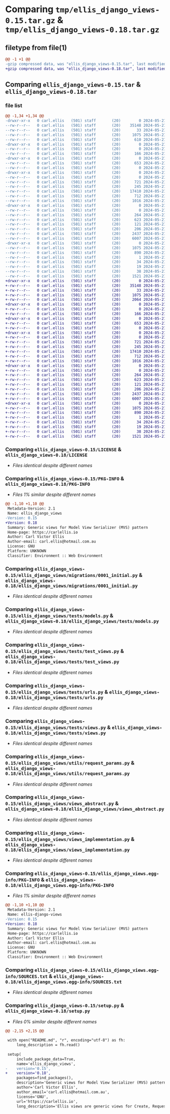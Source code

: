 # Comparing `tmp/ellis_django_views-0.15.tar.gz` & `tmp/ellis_django_views-0.18.tar.gz`

## filetype from file(1)

```diff
@@ -1 +1 @@
-gzip compressed data, was "ellis_django_views-0.15.tar", last modified: Tue May 21 10:58:10 2024, max compression
+gzip compressed data, was "ellis_django_views-0.18.tar", last modified: Tue May 21 11:26:04 2024, max compression
```

## Comparing `ellis_django_views-0.15.tar` & `ellis_django_views-0.18.tar`

### file list

```diff
@@ -1,34 +1,34 @@
-drwxr-xr-x   0 carl.ellis   (501) staff       (20)        0 2024-05-21 10:58:10.643673 ellis_django_views-0.15/
--rw-r--r--   0 carl.ellis   (501) staff       (20)    35148 2024-05-21 07:03:41.000000 ellis_django_views-0.15/LICENSE
--rw-r--r--   0 carl.ellis   (501) staff       (20)       33 2024-05-21 06:59:28.000000 ellis_django_views-0.15/MANIFEST.in
--rw-r--r--   0 carl.ellis   (501) staff       (20)     1075 2024-05-21 10:58:10.643351 ellis_django_views-0.15/PKG-INFO
--rw-r--r--   0 carl.ellis   (501) staff       (20)      610 2024-05-21 06:55:57.000000 ellis_django_views-0.15/README.md
-drwxr-xr-x   0 carl.ellis   (501) staff       (20)        0 2024-05-21 10:58:10.574254 ellis_django_views-0.15/ellis_django_views/
--rw-r--r--   0 carl.ellis   (501) staff       (20)        0 2024-05-21 08:51:03.000000 ellis_django_views-0.15/ellis_django_views/__init__.py
--rw-r--r--   0 carl.ellis   (501) staff       (20)      166 2024-05-21 10:30:16.000000 ellis_django_views-0.15/ellis_django_views/apps.py
-drwxr-xr-x   0 carl.ellis   (501) staff       (20)        0 2024-05-21 10:58:10.593935 ellis_django_views-0.15/ellis_django_views/migrations/
--rw-r--r--   0 carl.ellis   (501) staff       (20)      653 2024-05-21 10:17:22.000000 ellis_django_views-0.15/ellis_django_views/migrations/0001_initial.py
--rw-r--r--   0 carl.ellis   (501) staff       (20)        0 2024-05-21 08:51:05.000000 ellis_django_views-0.15/ellis_django_views/migrations/__init__.py
-drwxr-xr-x   0 carl.ellis   (501) staff       (20)        0 2024-05-21 10:58:10.625062 ellis_django_views-0.15/ellis_django_views/tests/
--rw-r--r--   0 carl.ellis   (501) staff       (20)        0 2024-05-21 09:03:01.000000 ellis_django_views-0.15/ellis_django_views/tests/__init__.py
--rw-r--r--   0 carl.ellis   (501) staff       (20)      721 2024-05-21 10:47:11.000000 ellis_django_views-0.15/ellis_django_views/tests/models.py
--rw-r--r--   0 carl.ellis   (501) staff       (20)      245 2024-05-21 10:27:58.000000 ellis_django_views-0.15/ellis_django_views/tests/serializers.py
--rw-r--r--   0 carl.ellis   (501) staff       (20)    17410 2024-05-21 10:28:29.000000 ellis_django_views-0.15/ellis_django_views/tests/test_views.py
--rw-r--r--   0 carl.ellis   (501) staff       (20)      712 2024-05-21 10:01:17.000000 ellis_django_views-0.15/ellis_django_views/tests/urls.py
--rw-r--r--   0 carl.ellis   (501) staff       (20)     1016 2024-05-21 10:29:40.000000 ellis_django_views-0.15/ellis_django_views/tests/views.py
-drwxr-xr-x   0 carl.ellis   (501) staff       (20)        0 2024-05-21 10:58:10.642796 ellis_django_views-0.15/ellis_django_views/utils/
--rw-r--r--   0 carl.ellis   (501) staff       (20)        0 2024-05-21 08:51:03.000000 ellis_django_views-0.15/ellis_django_views/utils/__init__.py
--rw-r--r--   0 carl.ellis   (501) staff       (20)      264 2024-05-21 08:51:03.000000 ellis_django_views-0.15/ellis_django_views/utils/error_messages.py
--rw-r--r--   0 carl.ellis   (501) staff       (20)      623 2024-05-21 10:01:41.000000 ellis_django_views-0.15/ellis_django_views/utils/request_params.py
--rw-r--r--   0 carl.ellis   (501) staff       (20)      121 2024-05-21 08:51:03.000000 ellis_django_views-0.15/ellis_django_views/utils/url_names.py
--rw-r--r--   0 carl.ellis   (501) staff       (20)      206 2024-05-21 10:26:54.000000 ellis_django_views-0.15/ellis_django_views/utils/url_paths.py
--rw-r--r--   0 carl.ellis   (501) staff       (20)     2437 2024-05-21 10:01:54.000000 ellis_django_views-0.15/ellis_django_views/views_abstract.py
--rw-r--r--   0 carl.ellis   (501) staff       (20)     6007 2024-05-21 10:29:50.000000 ellis_django_views-0.15/ellis_django_views/views_implementation.py
-drwxr-xr-x   0 carl.ellis   (501) staff       (20)        0 2024-05-21 10:58:10.588642 ellis_django_views-0.15/ellis_django_views.egg-info/
--rw-r--r--   0 carl.ellis   (501) staff       (20)     1075 2024-05-21 10:58:10.000000 ellis_django_views-0.15/ellis_django_views.egg-info/PKG-INFO
--rw-r--r--   0 carl.ellis   (501) staff       (20)      890 2024-05-21 10:58:10.000000 ellis_django_views-0.15/ellis_django_views.egg-info/SOURCES.txt
--rw-r--r--   0 carl.ellis   (501) staff       (20)        1 2024-05-21 10:58:10.000000 ellis_django_views-0.15/ellis_django_views.egg-info/dependency_links.txt
--rw-r--r--   0 carl.ellis   (501) staff       (20)       34 2024-05-21 10:58:10.000000 ellis_django_views-0.15/ellis_django_views.egg-info/requires.txt
--rw-r--r--   0 carl.ellis   (501) staff       (20)       19 2024-05-21 10:58:10.000000 ellis_django_views-0.15/ellis_django_views.egg-info/top_level.txt
--rw-r--r--   0 carl.ellis   (501) staff       (20)       38 2024-05-21 10:58:10.643771 ellis_django_views-0.15/setup.cfg
--rw-r--r--   0 carl.ellis   (501) staff       (20)     1521 2024-05-21 10:57:51.000000 ellis_django_views-0.15/setup.py
+drwxr-xr-x   0 carl.ellis   (501) staff       (20)        0 2024-05-21 11:26:04.112304 ellis_django_views-0.18/
+-rw-r--r--   0 carl.ellis   (501) staff       (20)    35148 2024-05-21 07:03:41.000000 ellis_django_views-0.18/LICENSE
+-rw-r--r--   0 carl.ellis   (501) staff       (20)       33 2024-05-21 11:05:27.000000 ellis_django_views-0.18/MANIFEST.in
+-rw-r--r--   0 carl.ellis   (501) staff       (20)     1075 2024-05-21 11:26:04.111901 ellis_django_views-0.18/PKG-INFO
+-rw-r--r--   0 carl.ellis   (501) staff       (20)     2064 2024-05-21 11:25:38.000000 ellis_django_views-0.18/README.md
+drwxr-xr-x   0 carl.ellis   (501) staff       (20)        0 2024-05-21 11:26:04.100166 ellis_django_views-0.18/ellis_django_views/
+-rw-r--r--   0 carl.ellis   (501) staff       (20)        0 2024-05-21 08:51:03.000000 ellis_django_views-0.18/ellis_django_views/__init__.py
+-rw-r--r--   0 carl.ellis   (501) staff       (20)      166 2024-05-21 10:30:16.000000 ellis_django_views-0.18/ellis_django_views/apps.py
+drwxr-xr-x   0 carl.ellis   (501) staff       (20)        0 2024-05-21 11:26:04.104218 ellis_django_views-0.18/ellis_django_views/migrations/
+-rw-r--r--   0 carl.ellis   (501) staff       (20)      653 2024-05-21 10:17:22.000000 ellis_django_views-0.18/ellis_django_views/migrations/0001_initial.py
+-rw-r--r--   0 carl.ellis   (501) staff       (20)        0 2024-05-21 08:51:05.000000 ellis_django_views-0.18/ellis_django_views/migrations/__init__.py
+drwxr-xr-x   0 carl.ellis   (501) staff       (20)        0 2024-05-21 11:26:04.108250 ellis_django_views-0.18/ellis_django_views/tests/
+-rw-r--r--   0 carl.ellis   (501) staff       (20)        0 2024-05-21 09:03:01.000000 ellis_django_views-0.18/ellis_django_views/tests/__init__.py
+-rw-r--r--   0 carl.ellis   (501) staff       (20)      721 2024-05-21 10:47:11.000000 ellis_django_views-0.18/ellis_django_views/tests/models.py
+-rw-r--r--   0 carl.ellis   (501) staff       (20)      245 2024-05-21 10:27:58.000000 ellis_django_views-0.18/ellis_django_views/tests/serializers.py
+-rw-r--r--   0 carl.ellis   (501) staff       (20)    17410 2024-05-21 10:28:29.000000 ellis_django_views-0.18/ellis_django_views/tests/test_views.py
+-rw-r--r--   0 carl.ellis   (501) staff       (20)      712 2024-05-21 10:01:17.000000 ellis_django_views-0.18/ellis_django_views/tests/urls.py
+-rw-r--r--   0 carl.ellis   (501) staff       (20)     1016 2024-05-21 10:29:40.000000 ellis_django_views-0.18/ellis_django_views/tests/views.py
+drwxr-xr-x   0 carl.ellis   (501) staff       (20)        0 2024-05-21 11:26:04.111218 ellis_django_views-0.18/ellis_django_views/utils/
+-rw-r--r--   0 carl.ellis   (501) staff       (20)        0 2024-05-21 08:51:03.000000 ellis_django_views-0.18/ellis_django_views/utils/__init__.py
+-rw-r--r--   0 carl.ellis   (501) staff       (20)      264 2024-05-21 08:51:03.000000 ellis_django_views-0.18/ellis_django_views/utils/error_messages.py
+-rw-r--r--   0 carl.ellis   (501) staff       (20)      623 2024-05-21 10:01:41.000000 ellis_django_views-0.18/ellis_django_views/utils/request_params.py
+-rw-r--r--   0 carl.ellis   (501) staff       (20)      121 2024-05-21 08:51:03.000000 ellis_django_views-0.18/ellis_django_views/utils/url_names.py
+-rw-r--r--   0 carl.ellis   (501) staff       (20)      206 2024-05-21 10:26:54.000000 ellis_django_views-0.18/ellis_django_views/utils/url_paths.py
+-rw-r--r--   0 carl.ellis   (501) staff       (20)     2437 2024-05-21 10:01:54.000000 ellis_django_views-0.18/ellis_django_views/views_abstract.py
+-rw-r--r--   0 carl.ellis   (501) staff       (20)     6007 2024-05-21 10:29:50.000000 ellis_django_views-0.18/ellis_django_views/views_implementation.py
+drwxr-xr-x   0 carl.ellis   (501) staff       (20)        0 2024-05-21 11:26:04.103104 ellis_django_views-0.18/ellis_django_views.egg-info/
+-rw-r--r--   0 carl.ellis   (501) staff       (20)     1075 2024-05-21 11:26:04.000000 ellis_django_views-0.18/ellis_django_views.egg-info/PKG-INFO
+-rw-r--r--   0 carl.ellis   (501) staff       (20)      890 2024-05-21 11:26:04.000000 ellis_django_views-0.18/ellis_django_views.egg-info/SOURCES.txt
+-rw-r--r--   0 carl.ellis   (501) staff       (20)        1 2024-05-21 11:26:04.000000 ellis_django_views-0.18/ellis_django_views.egg-info/dependency_links.txt
+-rw-r--r--   0 carl.ellis   (501) staff       (20)       34 2024-05-21 11:26:04.000000 ellis_django_views-0.18/ellis_django_views.egg-info/requires.txt
+-rw-r--r--   0 carl.ellis   (501) staff       (20)       19 2024-05-21 11:26:04.000000 ellis_django_views-0.18/ellis_django_views.egg-info/top_level.txt
+-rw-r--r--   0 carl.ellis   (501) staff       (20)       38 2024-05-21 11:26:04.112395 ellis_django_views-0.18/setup.cfg
+-rw-r--r--   0 carl.ellis   (501) staff       (20)     1521 2024-05-21 11:25:45.000000 ellis_django_views-0.18/setup.py
```

### Comparing `ellis_django_views-0.15/LICENSE` & `ellis_django_views-0.18/LICENSE`

 * *Files identical despite different names*

### Comparing `ellis_django_views-0.15/PKG-INFO` & `ellis_django_views-0.18/PKG-INFO`

 * *Files 1% similar despite different names*

```diff
@@ -1,10 +1,10 @@
 Metadata-Version: 2.1
 Name: ellis_django_views
-Version: 0.15
+Version: 0.18
 Summary: Generic views for Model View Serializer (MVS) pattern
 Home-page: https://carlellis.io
 Author: Carl Victor Ellis
 Author-email: carl.ellis@hotmail.com.au
 License: GNU
 Platform: UNKNOWN
 Classifier: Environment :: Web Environment
```

### Comparing `ellis_django_views-0.15/ellis_django_views/migrations/0001_initial.py` & `ellis_django_views-0.18/ellis_django_views/migrations/0001_initial.py`

 * *Files identical despite different names*

### Comparing `ellis_django_views-0.15/ellis_django_views/tests/models.py` & `ellis_django_views-0.18/ellis_django_views/tests/models.py`

 * *Files identical despite different names*

### Comparing `ellis_django_views-0.15/ellis_django_views/tests/test_views.py` & `ellis_django_views-0.18/ellis_django_views/tests/test_views.py`

 * *Files identical despite different names*

### Comparing `ellis_django_views-0.15/ellis_django_views/tests/urls.py` & `ellis_django_views-0.18/ellis_django_views/tests/urls.py`

 * *Files identical despite different names*

### Comparing `ellis_django_views-0.15/ellis_django_views/tests/views.py` & `ellis_django_views-0.18/ellis_django_views/tests/views.py`

 * *Files identical despite different names*

### Comparing `ellis_django_views-0.15/ellis_django_views/utils/request_params.py` & `ellis_django_views-0.18/ellis_django_views/utils/request_params.py`

 * *Files identical despite different names*

### Comparing `ellis_django_views-0.15/ellis_django_views/views_abstract.py` & `ellis_django_views-0.18/ellis_django_views/views_abstract.py`

 * *Files identical despite different names*

### Comparing `ellis_django_views-0.15/ellis_django_views/views_implementation.py` & `ellis_django_views-0.18/ellis_django_views/views_implementation.py`

 * *Files identical despite different names*

### Comparing `ellis_django_views-0.15/ellis_django_views.egg-info/PKG-INFO` & `ellis_django_views-0.18/ellis_django_views.egg-info/PKG-INFO`

 * *Files 1% similar despite different names*

```diff
@@ -1,10 +1,10 @@
 Metadata-Version: 2.1
 Name: ellis-django-views
-Version: 0.15
+Version: 0.18
 Summary: Generic views for Model View Serializer (MVS) pattern
 Home-page: https://carlellis.io
 Author: Carl Victor Ellis
 Author-email: carl.ellis@hotmail.com.au
 License: GNU
 Platform: UNKNOWN
 Classifier: Environment :: Web Environment
```

### Comparing `ellis_django_views-0.15/ellis_django_views.egg-info/SOURCES.txt` & `ellis_django_views-0.18/ellis_django_views.egg-info/SOURCES.txt`

 * *Files identical despite different names*

### Comparing `ellis_django_views-0.15/setup.py` & `ellis_django_views-0.18/setup.py`

 * *Files 0% similar despite different names*

```diff
@@ -2,15 +2,15 @@
 
 with open("README.md", "r", encoding="utf-8") as fh:
     long_description = fh.read()
 
 setup(
     include_package_data=True,
     name='ellis_django_views',
-    version='0.15',
+    version='0.18',
     packages=find_packages(),
     description='Generic views for Model View Serializer (MVS) pattern',
     author='Carl Victor Ellis',
     author_email='carl.ellis@hotmail.com.au',
     license='GNU',
     url='https://carlellis.io',
     long_description='Ellis views are generic views for Create, Request, Update and Delete views, simply define serializer_model, model and is_authorised methods.',
```

